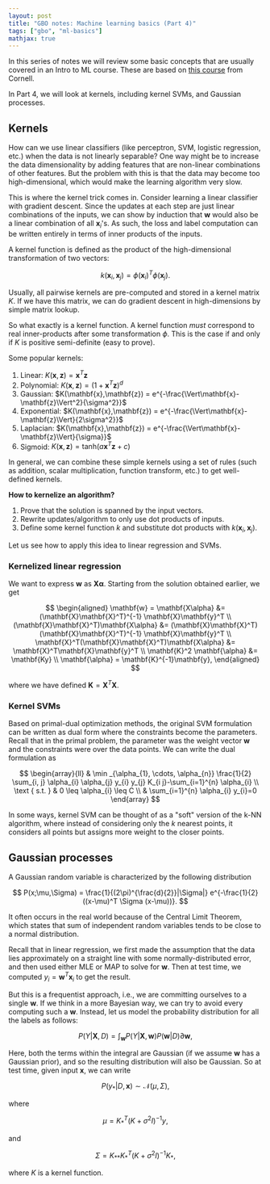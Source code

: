 ```yaml
---
layout: post
title: "GBO notes: Machine learning basics (Part 4)"
tags: ["gbo", "ml-basics"]
mathjax: true
---
```


In this series of notes we will review some basic concepts that are usually covered in an Intro to ML
course. These are based on [this course](https://www.cs.cornell.edu/courses/cs4780/2018fa/lectures/) from Cornell.

In Part 4, we will look at kernels, including kernel SVMs, and Gaussian processes.

## Kernels

How can we use linear classifiers (like perceptron, SVM, logistic regression, etc.) when
the data is not linearly separable? One way might be to increase the data dimensionality
by adding features that are non-linear combinations of other features. But the problem with
this is that the data may become too high-dimensional, which would make the learning
algorithm very slow.

This is where the kernel trick comes in. Consider learning a linear classifier with gradient
descent. Since the updates at each step are just linear combinations of the inputs, we can
show by induction that $\mathbf{w}$ would also be a linear combination of all $\mathbf{x}_i$'s.
As such, the loss and label computation can be written entirely in terms of inner products
of the inputs.

A kernel function is defined as the product of the high-dimensional transformation of two
vectors:

$$ k(\mathbf{x}_i,\mathbf{x}_j) = \phi(\mathbf{x}_i)^T \phi(\mathbf{x}_j). $$

Usually, all pairwise kernels are pre-computed and stored in a kernel matrix $K$. If we
have this matrix, we can do gradient descent in high-dimensions by simple matrix lookup.

So what exactly is a kernel function. A kernel function *must* correspond to real inner-products
after some transformation $\phi$. This is the case if and only if $K$ is positive
semi-definite (easy to prove).

Some popular kernels:

1. Linear: $K(\mathbf{x},\mathbf{z}) = \mathbf{x}^T\mathbf{z}$
2. Polynomial: $K(\mathbf{x},\mathbf{z}) = (1+\mathbf{x}^T\mathbf{z})^d$
3. Gaussian: $K(\mathbf{x},\mathbf{z}) = e^{-\frac{\Vert\mathbf{x}-\mathbf{z}\Vert^2}{\sigma^2}}$
4. Exponential: $K(\mathbf{x},\mathbf{z}) = e^{-\frac{\Vert\mathbf{x}-\mathbf{z}\Vert}{2\sigma^2}}$
5. Laplacian: $K(\mathbf{x},\mathbf{z}) = e^{-\frac{\Vert\mathbf{x}-\mathbf{z}\Vert}{\sigma}}$
6. Sigmoid: $K(\mathbf{x},\mathbf{z}) = \mathrm{tanh}(a\mathbf{x}^T\mathbf{z}+c)$

In general, we can combine these simple kernels using a set of rules (such as addition, scalar
multiplication, function transform, etc.) to get well-defined kernels.

**How to kernelize an algorithm?**

1. Prove that the solution is spanned by the input vectors.
2. Rewrite updates/algorithm to only use dot products of inputs.
3. Define some kernel function $k$ and substitute dot products with $k(\mathbf{x}_i,\mathbf{x}_j)$.

Let us see how to apply this idea to linear regression and SVMs.

### Kernelized linear regression

We want to express $\mathbf{w}$ as $\mathbf{X}\mathbf{\alpha}$. Starting from the solution
obtained earlier, we get

$$
\begin{aligned}
\mathbf{w} = \mathbf{X\alpha} &= (\mathbf{X}\mathbf{X}^T)^{-1} \mathbf{X}\mathbf{y}^T \\
    (\mathbf{X}\mathbf{X}^T)\mathbf{X\alpha} &= (\mathbf{X}\mathbf{X}^T)(\mathbf{X}\mathbf{X}^T)^{-1} \mathbf{X}\mathbf{y}^T \\
    \mathbf{X}^T(\mathbf{X}\mathbf{X}^T)\mathbf{X\alpha} &= \mathbf{X}^T\mathbf{X}\mathbf{y}^T \\
    \mathbf{K}^2 \mathbf{\alpha} &= \mathbf{Ky} \\
    \mathbf{\alpha} = \mathbf{K}^{-1}\mathbf{y},
\end{aligned}
$$

where we have defined $\mathbf{K} = \mathbf{X}^T\mathbf{X}$.

### Kernel SVMs

Based on primal-dual optimization methods, the original SVM formulation can be written
as dual form where the constraints become the parameters. Recall that in the primal problem,
the parameter was the weight vector $\mathbf{w}$ and the constraints were over the data
points. We can write the dual formulation as

$$ \begin{array}{ll} 
& \min _{\alpha_{1}, \cdots, \alpha_{n}} \frac{1}{2} \sum_{i, j} \alpha_{i} \alpha_{j} y_{i} y_{j} K_{i j}-\sum_{i=1}^{n} \alpha_{i} \\
\text { s.t. } & 0 \leq \alpha_{i} \leq C \\
& \sum_{i=1}^{n} \alpha_{i} y_{i}=0
\end{array} $$

In some ways, kernel SVM can be thought of as a "soft" version of the k-NN algorithm, where instead
of considering only the $k$ nearest points, it considers all points but assigns more weight
to the closer points.

## Gaussian processes

A Gaussian random variable is characterized by the following distribution

$$ P(x;\mu,\Sigma) = \frac{1}{(2\pi)^{\frac{d}{2}}|\Sigma|} e^{-\frac{1}{2}((x-\mu)^T \Sigma (x-\mu))}. $$

It often occurs in the real world because of the Central Limit Theorem, which states that
sum of independent random variables tends to be close to a normal distribution.

Recall that in linear regression, we first made the assumption that the data lies approximately
on a straight line with some normally-distributed error, and then used either MLE or MAP
to solve for $\mathbf{w}$. Then at test time, we computed $y_i = \mathbf{w}^T \mathbf{x}_i$
to get the result.

But this is a frequentist approach, i.e., we are committing ourselves to a single $\mathbf{w}$.
If we think in a more Bayesian way, we can try to avoid every computing such a $\mathbf{w}$.
Instead, let us model the probability distribution for all the labels as follows:

$$
P(Y|\mathbf{X},D) = \int_{\mathbf{w}} P(Y|\mathbf{X},\mathbf{w}) P(\mathbf{w}|D) \partial \mathbf{w}, 
$$

Here, both the terms within the integral are Gaussian (if we assume $\mathbf{w}$ has a Gaussian prior),
and so the resulting distribution will also be Gaussian. So at test time, given input $\mathbf{x}$,
we can write

$$ P(y_{\ast}|D,\mathbf{x}) \sim \mathcal{N}(\mu,\Sigma), $$

where 

$$ \mu = K_{\ast}^T (K+\sigma^2 I)^{-1}y, $$

and

$$ \Sigma = K_{\ast\ast} K_{\ast}^T (K+\sigma^2 I)^{-1}K_{\ast}, $$

where $K$ is a kernel function.